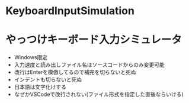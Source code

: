 # KeyboardInputSimulation
<h1>やっつけキーボード入力シミュレータ</h1>
<ul>
  <li>Windows限定</li>
  <li>入力速度と読み出しファイル名はソースコードからのみ変更可能</li>
  <li>改行はEnterを模倣してるので補完を切らないと死ぬ</li>
  <li>インデントも切らないと死ぬ</li>
  <li>日本語は文字化けする</li>
  <li>なぜかVSCodeで改行されない(ファイル形式を指定した直後ならいける)</li>
 </ul>
